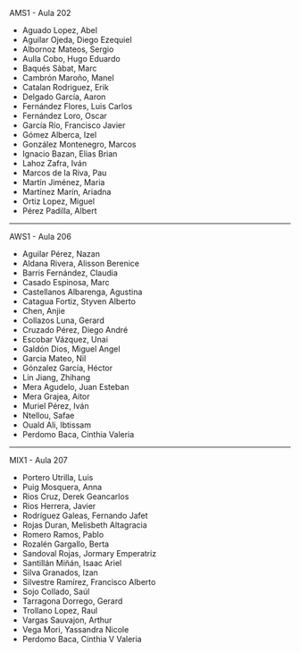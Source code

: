 AMS1 - Aula 202

- Aguado Lopez, Abel
- Aguilar Ojeda, Diego Ezequiel
- Albornoz Mateos, Sergio
- Aulla Cobo, Hugo Eduardo
- Baqués Sàbat, Marc
- Cambrón Maroño, Manel
- Catalan Rodriguez, Erik
- Delgado García, Aaron
- Fernández Flores, Luis Carlos
- Fernández Loro, Oscar
- García Río, Francisco Javier
- Gómez Alberca, Izel
- González Montenegro, Marcos
- Ignacio Bazan, Elias Brian
- Lahoz Zafra, Iván
- Marcos de la Riva, Pau
- Martín Jiménez, Maria
- Martínez Marín, Ariadna
- Ortiz Lopez, Miguel
- Pérez Padilla, Albert

-----

AWS1 - Aula 206

- Aguilar Pérez, Nazan
- Aldana Rivera, Alisson Berenice
- Barris Fernández, Claudia
- Casado Espinosa, Marc
- Castellanos Albarenga, Agustina
- Catagua Fortiz, Styven Alberto
- Chen,  Anjie
- Collazos Luna, Gerard
- Cruzado Pérez, Diego André
- Escobar Vázquez, Unai
- Galdón Dios, Miguel Angel
- Garcia Mateo, Nil
- Gónzalez García, Héctor
- Lin Jiang, Zhihang
- Mera Agudelo, Juan Esteban
- Mera Grajea, Aitor
- Muriel Pérez, Iván
- Ntellou,  Safae
- Ouald Ali,  Ibtissam
- Perdomo Baca, Cinthia Valeria

-----

MIX1 - Aula 207

- Portero Utrilla, Luis
- Puig Mosquera, Anna
- Rios Cruz, Derek Geancarlos
- Rios Herrera, Javier
- Rodríguez Galeas, Fernando Jafet
- Rojas Duran, Melisbeth Altagracia
- Romero Ramos, Pablo
- Rozalén Gargallo, Berta
- Sandoval Rojas, Jormary Emperatriz
- Santillán Miñán, Isaac Ariel
- Silva Granados, Izan
- Silvestre Ramírez, Francisco Alberto
- Sojo Collado, Saúl
- Tarragona Dorrego, Gerard
- Trollano Lopez, Raul
- Vargas Sauvajon, Arthur
- Vega Mori, Yassandra Nicole
- Perdomo Baca, Cinthia V Valeria


